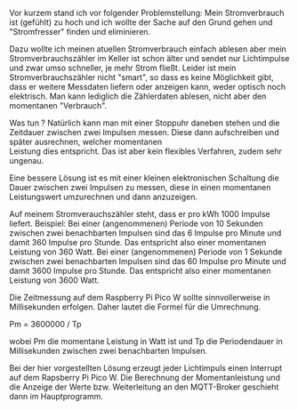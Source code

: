 Vor kurzem stand ich vor folgender Problemstellung: 
Mein Stromverbrauch ist (gefühlt) zu hoch und ich wollte der Sache auf den Grund gehen und "Stromfresser" finden und eliminieren. 

Dazu wollte ich meinen atuellen Stromverbrauch einfach ablesen aber mein Stromverbrauchszähler im Keller ist schon älter und sendet nur Lichtimpulse und zwar umso 
schneller, je mehr Strom fließt.  Leider ist mein Stromverbrauchszähler nicht "smart", so dass es keine Möglichkeit gibt, dass er weitere Messdaten liefern 
oder anzeigen kann, weder optisch noch elektrisch. Man kann lediglich die Zählerdaten ablesen, nicht aber den momentanen "Verbrauch". 

Was tun ?
Natürlich kann man mit  einer Stoppuhr daneben stehen und die Zeitdauer zwischen zwei Impulsen messen. Diese dann aufschreiben und später ausrechnen, welcher momentanen  
Leistung dies entspricht. Das ist aber kein flexibles Verfahren, zudem sehr ungenau. 

Eine bessere Lösung ist es mit einer kleinen elektronischen Schaltung die Dauer zwischen zwei Impulsen zu messen, diese in einen momentanen Leistungswert umzurechnen und 
dann anzuzeigen. 

Auf meinem Stromverauchszähler steht, dass er pro kWh 1000 Impulse liefert. 
Beispiel:
Bei einer (angenommenen) Periode von 10 Sekunden zwischen zwei benachbarten Impulsen sind das 6 Impulse pro Minute und damit 360 Impulse pro Stunde. 
Das entspricht also einer momentanen Leistung von 360 Watt. 
Bei einer (angenommenen) Periode von 1 Sekunde zwischen zwei benachbarten Impulsen sind das 60 Impulse pro Minute und damit 3600 Impulse pro Stunde. 
Das entspricht also einer momentanen Leistung von 3600 Watt. 

Die Zeitmessung auf dem Raspberry Pi Pico W sollte sinnvollerweise in Millisekunden erfolgen. 
Daher lautet die Formel für die Umrechnung. 

Pm = 3600000 / Tp 

wobei Pm die momentane Leistung in Watt ist und Tp die Periodendauer in Millisekunden zwischen zwei benachbarten Impulsen.

Bei der hier vorgestellten Lösung erzeugt jeder Lichtimpuls einen Interrupt auf dem Rapsberry Pi Pico W. 
Die Berechnung der Momentanleistung und die Anzeige der Werte bzw. Weiterleitung an den MQTT-Broker geschieht dann im Hauptprogramm. 

